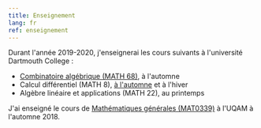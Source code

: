 ```yaml
---
title: Enseignement
lang: fr
ref: enseignement
---
```


Durant l'année 2019-2020, j'enseignerai les cours suivants à l'université Dartmouth College :
 * [Combinatoire algébrique (MATH 68)](https://math.dartmouth.edu/~m68f19), à l'automne
 * Calcul différentiel (MATH 8), [à l'automne](https://math.dartmouth.edu/~m8f19) et à l'hiver
 * Algèbre linéaire et applications (MATH 22), au printemps

J'ai enseigné le cours de [Mathématiques générales (MAT0339)](mat0339.html) à l'UQAM à l'automne 2018.
